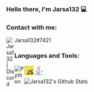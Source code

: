 ### Hello there, I'm Jarsa132 💻

### Contact with me:
<img align="left" alt="Jarsa132 | Discord" width="22px" src="https://discord.com/assets/f8389ca1a741a115313bede9ac02e2c0.svg" />Jarsa132#7421
### Languages and Tools:
<img align="left" alt="Python" width="26px" src="https://www.shareicon.net/data/128x128/2016/07/16/634601_python_512x512.png" />
<img align="left" alt="JavaScript" width="26px" src="https://raw.githubusercontent.com/github/explore/80688e429a7d4ef2fca1e82350fe8e3517d3494d/topics/javascript/javascript.png" >
<img align="left" alt="JavaScript" width="26px" src="https://raw.githubusercontent.com/github/explore/80688e429a7d4ef2fca1e82350fe8e3517d3494d/topics/java/java.png" >
<br />
<br />


<img align="left" alt="Jarsa132's Github Stats" src="https://github-readme-stats.vercel.app/api?username=Jarsa132&theme=tokyonight&show_icons=true" />
